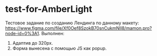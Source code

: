 # test-for-AmberLight
Тестовое задание по созданию Лендинга по данному макету:
https://www.figma.com/file/Xf0Oef8SzokB70snCukmNlI8/mamon.pro?node-id=0%3A1.
Выполнен:
1. Адаптив до 320px.
2. Форма вынесена с помощью JS как popup.
